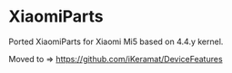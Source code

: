 # XiaomiParts
Ported XiaomiParts for Xiaomi Mi5 based on 4.4.y kernel.

Moved to => https://github.com/iKeramat/DeviceFeatures
